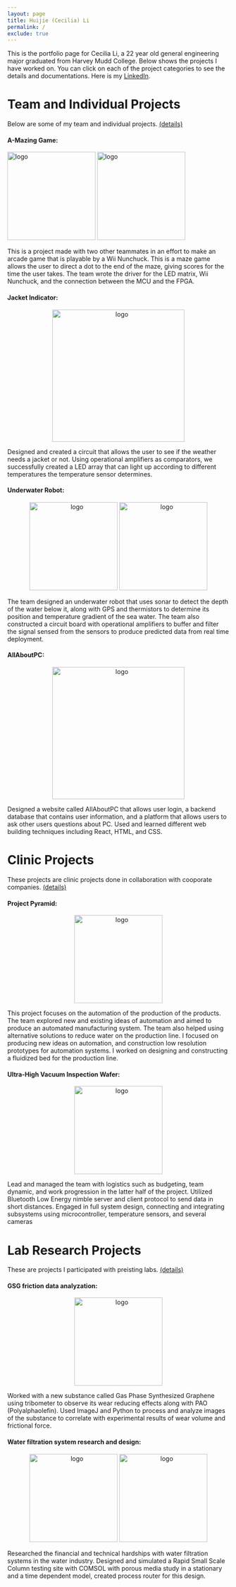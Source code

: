 ```yaml
---
layout: page
title: Huijie (Cecilia) Li
permalink: /
exclude: true
---
```


This is the portfolio page for Cecilia Li, a 22 year old general engineering major graduated from Harvey Mudd College. Below shows the projects I have worked on. You can click on each of the project categories to see the details and documentations.
Here is my [LinkedIn](https://www.linkedin.com/in/cecilia-huijie-li-722222243/).

# Team and Individual Projects 
Below are some of my team and individual projects. [(details)](https://celi23.github.io/Portfolio/individualprojects)

#### A-Mazing Game: 
<div style="text-align: left">
  <img src="./assets/img/cabinet2.jpg" alt="logo" height="200" />
  <img src="./assets/img/cabinet1.jpg" alt="logo" height="200" />
</div>

This is a project made with two other teammates in an effort to make an arcade game that is playable by a Wii Nunchuck. This is a maze game allows the user to direct a dot to the end of the maze, giving scores for the time the user takes. The team wrote the driver for the LED matrix, Wii Nunchuck, and the connection between the MCU and the FPGA.

#### Jacket Indicator:
<div style="text-align: center">
  <img src="./assets/img/jacketIndicator.jpg" alt="logo" height="300" />
</div>

Designed and created a circuit that allows the user to see if the weather needs a jacket or not. Using operational amplifiers as comparators, we successfully created a LED array that can light up according to different temperatures the temperature sensor determines.

#### Underwater Robot:
<div style="text-align: center">
  <img src="./assets/img/underwaterRobot.jpg" alt="logo" height="200" />
  <img src="./assets/img/robotstructure.jpg" alt="logo" height="200" />
</div>

The team designed an underwater robot that uses sonar to detect the depth of the water below it, along with GPS and thermistors to determine its position and temperature gradient of the sea water. The team also constructed a circuit board with operational amplifiers to buffer and filter the signal sensed from the sensors to produce predicted data from real time deployment.

#### AllAboutPC:
<div style="text-align: center">
  <img src="./assets/img/Allaboutpc.jpg" alt="logo" height="300" />
</div>

Designed a website called AllAboutPC that allows user login, a backend database that contains user information, and a platform that allows users to ask other users questions about PC. Used and learned different web building techniques including React, HTML, and CSS.

# Clinic Projects 
These projects are clinic projects done in collaboration with cooporate companies. [(details)](https://celi23.github.io/Portfolio/clinicprojects)

#### Project Pyramid:
<div style="text-align: center">
  <img src="./assets/img/projectp.jpg" alt="logo" height="200" />
</div>

This project focuses on the automation of the production of the products. The team explored new and existing ideas of automation and aimed to produce an automated manufacturing system. The team also helped using alternative solutions to reduce water on the production line. I focused on producing new ideas on automation, and construction low resolution prototypes for automation systems. I worked on designing and constructing a fluidized bed for the production line.

#### Ultra-High Vacuum Inspection Wafer:
<div style="text-align: center">
  <img src="./assets/img/appliedmateriallogo.jpg" alt="logo" height="200" />
  <!-- <img src="./assets/img/vacumproject.jpg" alt="logo" height="300" /> -->
</div>

Lead and managed the team with logistics such as budgeting, team dynamic, and work progression in the latter half of the project. Utilized Bluetooth Low Energy nimble server and client protocol to send data in short distances. Engaged in full system design, connecting and integrating subsystems using microcontroller, temperature sensors, and several cameras


# Lab Research Projects 
These are projects I participated with preisting labs. [(details)](https://celi23.github.io/Portfolio/labprojects)

#### GSG friction data analyzation:
<div style="text-align: center">
  <img src="./assets/img/krauss.jpg" alt="logo" height="200" />
</div>

Worked with a new substance called Gas Phase Synthesized Graphene using tribometer to observe its wear reducing effects along with PAO (Polyalphaolefin). Used ImageJ and Python to process and analyze images of the substance to correlate with experimental results of wear volume and frictional force.

#### Water filtration system research and design:
<div style="text-align: center">
  <img src="./assets/img/waterfilter.jpg" alt="logo" height="200" />
  <img src="./assets/img/galelab.jpg" alt="logo" height="200" />
</div>

Researched the financial and technical hardships with water filtration systems in the water industry. Designed and simulated a Rapid Small Scale Column testing site with COMSOL with porous media study in a stationary and a time dependent model, created process router for this design. 





